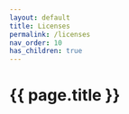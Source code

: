 ```yaml
---
layout: default
title: Licenses
permalink: /licenses
nav_order: 10
has_children: true
---
```


# {{ page.title }}
